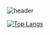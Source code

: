 ![header](https://capsule-render.vercel.app/api?type=rect&color=gradient&height=50&section=footer&text=TechnoShip123&fontSize=25)

[![Top Langs](https://github-readme-stats.vercel.app/api/top-langs/?username=TechnoShip123&count_private=true&theme=calm&cache_seconds=7288)](https://github.com/technoship123/technoship123)
